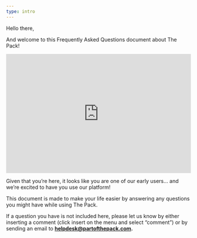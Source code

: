 ```yaml
---
type: intro
---
```


Hello there,

And welcome to this Frequently Asked Questions document about The Pack!

<div style="position: relative; padding-bottom: 64.5933014354067%; height: 0;"><iframe src="https://www.loom.com/embed/de127541ae3a446a850e4123165979df?sid=eadae447-e357-47f0-81f4-ac421e6ecc08" frameborder="0" webkitallowfullscreen mozallowfullscreen allowfullscreen style="position: absolute; top: 0; left: 0; width: 100%; height: 100%;"></iframe></div>

Given that you’re here, it looks like you are one of our early users… and we’re excited to have you use our platform!

This document is made to make your life easier by answering any questions you might have while using The Pack.

If a question you have is not included here, please let us know by either inserting a comment (click insert on the menu and select “comment”) or by sending an email to **helpdesk@partofthepack.com.** 
